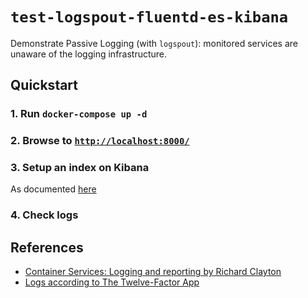 # `test-logspout-fluentd-es-kibana`

Demonstrate Passive Logging (with `logspout`): monitored services are unaware of the logging infrastructure.

## Quickstart

### 1. Run `docker-compose up -d`

### 2. Browse to [`http://localhost:8000/`](http://localhost:8000/)

### 3. Setup an index on Kibana

As documented [here](https://docs.fluentd.org/container-deployment/docker-compose#step-4-confirm-logs-from-kibana)

### 4. Check logs

## References

* [Container Services: Logging and reporting by Richard Clayton](https://rclayton.silvrback.com/container-services-logging-with-docker)
* [Logs according to The Twelve-Factor App](https://12factor.net/logs)